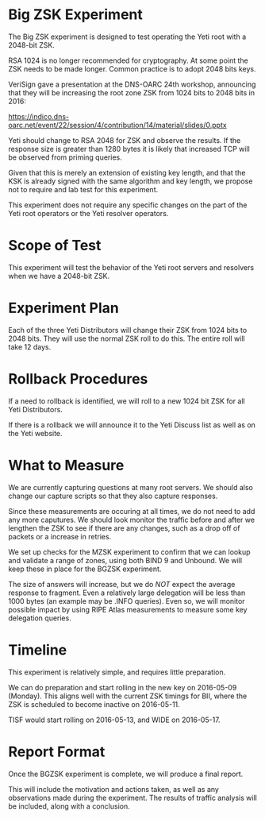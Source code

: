 Big ZSK Experiment
==================
The Big ZSK experiment is designed to test operating the Yeti root
with a 2048-bit ZSK.

RSA 1024 is no longer recommended for cryptography. At some point the
ZSK needs to be made longer. Common practice is to adopt 2048 bits
keys.

VeriSign gave a presentation at the DNS-OARC 24th workshop, announcing
that they will be increasing the root zone ZSK from 1024 bits to 2048
bits in 2016:

https://indico.dns-oarc.net/event/22/session/4/contribution/14/material/slides/0.pptx

Yeti should change to RSA 2048 for ZSK and observe the results. If the
response size is greater than 1280 bytes it is likely that increased
TCP will be observed from priming queries.

Given that this is merely an extension of existing key length, and
that the KSK is already signed with the same algorithm and key length,
we propose not to require and lab test for this experiment.

This experiment does not require any specific changes on the part of
the Yeti root operators or the Yeti resolver operators.


Scope of Test
=============
This experiment will test the behavior of the Yeti root servers and
resolvers when we have a 2048-bit ZSK.


Experiment Plan
===============
Each of the three Yeti Distributors will change their ZSK from 1024
bits to 2048 bits. They will use the normal ZSK roll to do this. The
entire roll will take 12 days.


Rollback Procedures
===================
If a need to rollback is identified, we will roll to a new 1024 bit
ZSK for all Yeti Distributors.

If there is a rollback we will announce it to the Yeti Discuss list as
well as on the Yeti website.


What to Measure
===============
We are currently capturing questions at many root servers. We should
also change our capture scripts so that they also capture responses.

Since these measurements are occuring at all times, we do not need to
add any more caputures. We should look monitor the traffic before and
after we lengthen the ZSK to see if there are any changes, such as a
drop off of packets or a increase in retries.

We set up checks for the MZSK experiment to confirm that we can lookup
and validate a range of zones, using both BIND 9 and Unbound. We will
keep these in place for the BGZSK experiment.

The size of answers will increase, but we do *NOT* expect the average
response to fragment. Even a relatively large delegation will be less
than 1000 bytes (an example may be .INFO queries). Even so, we will
monitor possible impact by using RIPE Atlas measurements to measure
some key delegation queries.


Timeline
========
This experiment is relatively simple, and requires little preparation.

We can do preparation and start rolling in the new key on 2016-05-09
(Monday). This aligns well with the current ZSK timings for BII, where
the ZSK is scheduled to become inactive on 2016-05-11.

TISF would start rolling on 2016-05-13, and WIDE on 2016-05-17.


Report Format
=============
Once the BGZSK experiment is complete, we will produce a final report.

This will include the motivation and actions taken, as well as any
observations made during the experiment. The results of traffic
analysis will be included, along with a conclusion.
